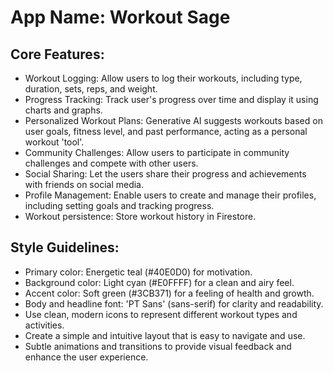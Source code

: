# **App Name**: Workout Sage

## Core Features:

- Workout Logging: Allow users to log their workouts, including type, duration, sets, reps, and weight.
- Progress Tracking: Track user's progress over time and display it using charts and graphs.
- Personalized Workout Plans: Generative AI suggests workouts based on user goals, fitness level, and past performance, acting as a personal workout 'tool'.
- Community Challenges: Allow users to participate in community challenges and compete with other users.
- Social Sharing: Let the users share their progress and achievements with friends on social media.
- Profile Management: Enable users to create and manage their profiles, including setting goals and tracking progress.
- Workout persistence: Store workout history in Firestore.

## Style Guidelines:

- Primary color: Energetic teal (#40E0D0) for motivation.
- Background color: Light cyan (#E0FFFF) for a clean and airy feel.
- Accent color: Soft green (#3CB371) for a feeling of health and growth.
- Body and headline font: 'PT Sans' (sans-serif) for clarity and readability.
- Use clean, modern icons to represent different workout types and activities.
- Create a simple and intuitive layout that is easy to navigate and use.
- Subtle animations and transitions to provide visual feedback and enhance the user experience.